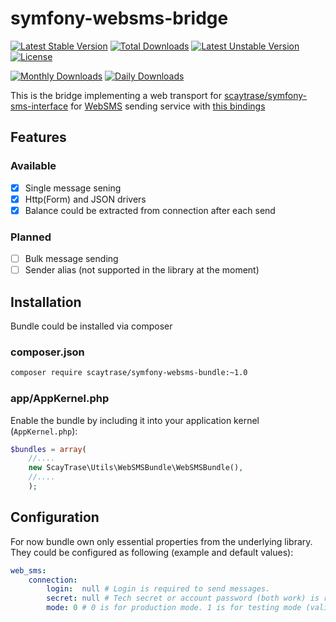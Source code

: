 # symfony-websms-bridge

[![Latest Stable Version](https://poser.pugx.org/scaytrase/symfony-websms-bundle/v/stable.svg)](https://packagist.org/packages/scaytrase/symfony-websms-bundle) [![Total Downloads](https://poser.pugx.org/scaytrase/symfony-websms-bundle/downloads.svg)](https://packagist.org/packages/scaytrase/symfony-websms-bundle) [![Latest Unstable Version](https://poser.pugx.org/scaytrase/symfony-websms-bundle/v/unstable.svg)](https://packagist.org/packages/scaytrase/symfony-websms-bundle) [![License](https://poser.pugx.org/scaytrase/symfony-websms-bundle/license.svg)](https://packagist.org/packages/scaytrase/symfony-websms-bundle)


[![Monthly Downloads](https://poser.pugx.org/scaytrase/symfony-websms-bundle/d/monthly.png)](https://packagist.org/packages/scaytrase/symfony-websms-bundle)
[![Daily Downloads](https://poser.pugx.org/scaytrase/symfony-websms-bundle/d/daily.png)](https://packagist.org/packages/scaytrase/symfony-websms-bundle)

This is the bridge implementing a web transport for [scaytrase/symfony-sms-interface](https://github.com/scaytrase/symfony-sms-interface) for [WebSMS](http://www.websms.ru/) sending service with [this bindings](https://github.com/scaytrase/websms-php)

## Features

### Available
- [x] Single message sening
- [x] Http(Form) and JSON drivers
- [x] Balance could be extracted from connection after each send

### Planned
- [ ] Bulk message sending
- [ ] Sender alias (not supported in the library at the moment)

## Installation

Bundle could be installed via composer

### composer.json

```bash
composer require scaytrase/symfony-websms-bundle:~1.0
```

### app/AppKernel.php

Enable the bundle by including it into your application kernel (`AppKernel.php`):

```php
$bundles = array(
    //....
    new ScayTrase\Utils\WebSMSBundle\WebSMSBundle(),
    //....
    );
```

## Configuration

For now bundle own only essential properties from the underlying library. They could be configured as following (example and default values):

```yaml
web_sms:
    connection:
        login:  null # Login is required to send messages.
        secret: null # Tech secret or account password (both work) is required to send messages
        mode: 0 # 0 is for production mode. 1 is for testing mode (valid credentials required). -1 is for debug purpose (credentials not needed, sending does not occures, valid credentials not required)
```
